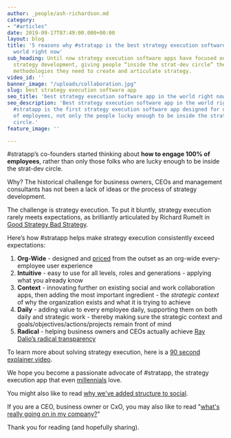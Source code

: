 ```yaml
---
author: _people/ash-richardson.md
category:
- "#articles"
date: 2019-09-17T07:49:00.000+00:00
layout: blog
title: '5 reasons why #stratapp is the best strategy execution software app in the
  world right now'
sub_heading: Until now strategy execution software apps have focused on ideation and
  strategy development, giving people “inside the strat-dev circle” the tools and
  methodologies they need to create and articulate strategy.
video_id: ''
banner_image: "/uploads/collaboration.jpg"
slug: best strategy execution software app
seo_title: 'best strategy execution software app in the world right now is #stratapp'
seo_description: 'Best strategy execution software app in the world right now is #stratapp.
  #stratapp is the first strategy execution software app designed for org-wide 100%
  of employees, not only the people lucky enough to be inside the strategy development
  circle.'
feature_image: ''

---
```

\#stratapp’s co-founders started thinking about **how to engage 100% of employees**, rather than only those folks who are lucky enough to be inside the strat-dev circle.

Why? The historical challenge for business owners, CEOs and management consultants has not been a lack of ideas or the process of strategy development.

The challenge is strategy execution. To put it bluntly, strategy execution rarely meets expectations, as brilliantly articulated by Richard Rumelt in [Good Strategy Bad Strategy](https://stratapp.ai/good-strategy-bad-strategy-by-richard-rumelt/ "Good Strategy Bad Strategy").

Here’s how #stratapp helps make strategy execution consistently exceed expectations:

1. **Org-Wide** - designed and [priced](https://stratapp.ai/pricing/ "#stratapp pricing") from the outset as an org-wide every-employee user experience
2. **Intuitive** - easy to use for all levels, roles and generations - applying what you already know
3. **Context** - innovating further on existing social and work collaboration apps, then adding the most important ingredient - the _strategic context_ of why the organization exists and what it is trying to achieve
4. **Daily** - adding value to every employee daily, supporting them on both daily and strategic work - thereby making sure the strategic context and goals/objectives/actions/projects remain front of mind
5. **Radical** - helping business owners and CEOs actually achieve [Ray Dalio’s radical transparency](https://stratapp.ai/blog/radical-transparency/ "Radical Transparency from Ray Dalio")

To learn more about solving strategy execution, here is a [90 second explainer video](https://stratapp.ai/blog/stratapp-explainer-video/ "#stratapp explainer video").

We hope you become a passionate advocate of #stratapp, the strategy execution app that even [millennials](https://stratapp.ai/blog/millennials/ "Millennials vs Y Gen") love.

You might also like to read [why we've added structure to social](https://stratapp.ai/blog/atlassian-stride-social-with-structure/ "social with structure").

If you are a CEO, business owner or CxO, you may also like to read "[what's really going on in my company?](https://stratapp.ai/blog/what-is-really-going-on-in-my-company/ "what's really going on in my company?")"

Thank you for reading (and hopefully sharing).